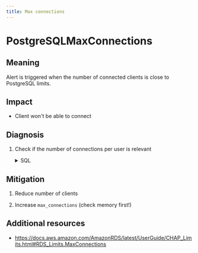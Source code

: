 ```yaml
---
title: Max connections
---
```

# PostgreSQLMaxConnections

## Meaning

Alert is triggered when the number of connected clients is close to PostgreSQL limits.

## Impact

- Client won't be able to connect

## Diagnosis

1. Check if the number of connections per user is relevant

    <details>
    <summary>SQL</summary>

    {{% sql "sql/count-connection-per-user.sql" %}}

    Tips: Grouping by `application_name` may help to more details
    </details>

## Mitigation

1. Reduce number of clients

1. Increase `max_connections` (check memory first!)

## Additional resources

- <https://docs.aws.amazon.com/AmazonRDS/latest/UserGuide/CHAP_Limits.html#RDS_Limits.MaxConnections>
